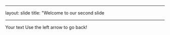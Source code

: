 _ _ _ 

layout: slide 
title: "Welcome to our second slide

_ _ _

Your text
Use the left arrow to go back!
